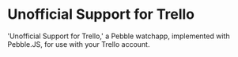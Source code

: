 # Unofficial Support for Trello
'Unofficial Support for Trello,' a Pebble watchapp, implemented with Pebble.JS, for use with your Trello account.
